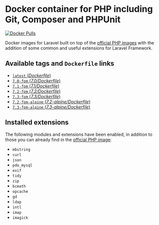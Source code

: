 # Docker container for PHP including Git, Composer and PHPUnit
[![Docker Pulls](https://img.shields.io/docker/pulls/karbon001/docker-laravel-php.svg)](https://hub.docker.com/r/karbon001/docker-laravel-php/)

Docker images for Laravel built on top of the [official PHP images](https://hub.docker.com/r/_/php/) with the addition of some common and useful extensions for Laravel Framework.

## Available tags and `Dockerfile` links
- [`latest` (_Dockerfile_)](https://github.com/kfkawalec/gitlab-ci-laravel-php/blob/master/Dockerfile)
- [`7.0-fpm` (_7.0/Dockerfile_)](https://github.com/kfkawalec/gitlab-ci-laravel-php/blob/master/7.0/Dockerfile)
- [`7.1-fpm` (_7.1/Dockerfile_)](https://github.com/kfkawalec/gitlab-ci-laravel-php/blob/master/7.1/Dockerfile)
- [`7.2-fpm` (_7.2/Dockerfile_)](https://github.com/kfkawalec/gitlab-ci-laravel-php/blob/master/7.2/Dockerfile)
- [`7.3-fpm` (_7.3/Dockerfile_)](https://github.com/kfkawalec/gitlab-ci-laravel-php/blob/master/7.3/Dockerfile)
- [`7.2-fpm-alpine` (_7.2-alpine/Dockerfile_)](https://github.com/kfkawalec/gitlab-ci-laravel-php/blob/master/7.2-alpine/Dockerfile)
- [`7.3-fpm-alpine` (_7.3-alpine/Dockerfile_)](https://github.com/kfkawalec/gitlab-ci-laravel-php/blob/master/7.3-alpine/Dockerfile)

## Installed extensions
The following modules and extensions have been enabled,
in addition to those you can already find in the [official PHP image](https://hub.docker.com/r/_/php/):

- `mbstring`
- `curl`
- `json`
- `pdo_mysql`
- `exif`
- `tidy`
- `zip`
- `bcmath`
- `opcache`
- `gd`
- `ldap`
- `intl`
- `imap`
- `imagick`
